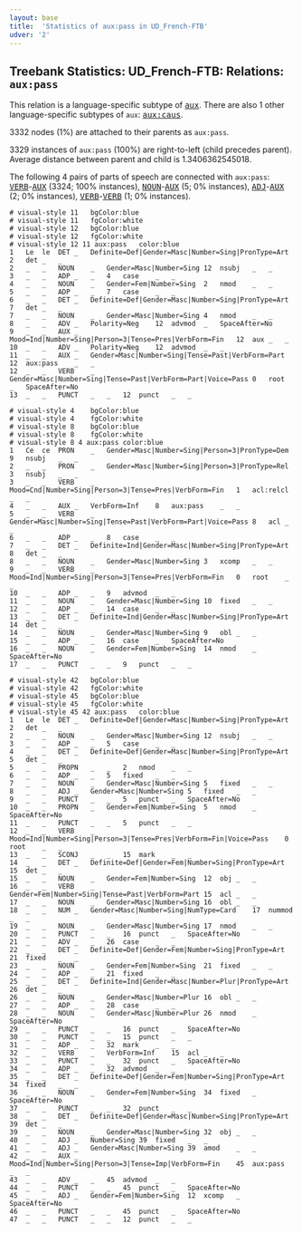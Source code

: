 ```yaml
---
layout: base
title:  'Statistics of aux:pass in UD_French-FTB'
udver: '2'
---
```


## Treebank Statistics: UD_French-FTB: Relations: `aux:pass`

This relation is a language-specific subtype of <tt><a href="fr_ftb-dep-aux.html">aux</a></tt>.
There are also 1 other language-specific subtypes of `aux`: <tt><a href="fr_ftb-dep-aux-caus.html">aux:caus</a></tt>.

3332 nodes (1%) are attached to their parents as `aux:pass`.

3329 instances of `aux:pass` (100%) are right-to-left (child precedes parent).
Average distance between parent and child is 1.3406362545018.

The following 4 pairs of parts of speech are connected with `aux:pass`: <tt><a href="fr_ftb-pos-VERB.html">VERB</a></tt>-<tt><a href="fr_ftb-pos-AUX.html">AUX</a></tt> (3324; 100% instances), <tt><a href="fr_ftb-pos-NOUN.html">NOUN</a></tt>-<tt><a href="fr_ftb-pos-AUX.html">AUX</a></tt> (5; 0% instances), <tt><a href="fr_ftb-pos-ADJ.html">ADJ</a></tt>-<tt><a href="fr_ftb-pos-AUX.html">AUX</a></tt> (2; 0% instances), <tt><a href="fr_ftb-pos-VERB.html">VERB</a></tt>-<tt><a href="fr_ftb-pos-VERB.html">VERB</a></tt> (1; 0% instances).


~~~ conllu
# visual-style 11	bgColor:blue
# visual-style 11	fgColor:white
# visual-style 12	bgColor:blue
# visual-style 12	fgColor:white
# visual-style 12 11 aux:pass	color:blue
1	Le	le	DET	_	Definite=Def|Gender=Masc|Number=Sing|PronType=Art	2	det	_	_
2	_	_	NOUN	_	Gender=Masc|Number=Sing	12	nsubj	_	_
3	_	_	ADP	_	_	4	case	_	_
4	_	_	NOUN	_	Gender=Fem|Number=Sing	2	nmod	_	_
5	_	_	ADP	_	_	7	case	_	_
6	_	_	DET	_	Definite=Def|Gender=Masc|Number=Sing|PronType=Art	7	det	_	_
7	_	_	NOUN	_	Gender=Masc|Number=Sing	4	nmod	_	_
8	_	_	ADV	_	Polarity=Neg	12	advmod	_	SpaceAfter=No
9	_	_	AUX	_	Mood=Ind|Number=Sing|Person=3|Tense=Pres|VerbForm=Fin	12	aux	_	_
10	_	_	ADV	_	Polarity=Neg	12	advmod	_	_
11	_	_	AUX	_	Gender=Masc|Number=Sing|Tense=Past|VerbForm=Part	12	aux:pass	_	_
12	_	_	VERB	_	Gender=Masc|Number=Sing|Tense=Past|VerbForm=Part|Voice=Pass	0	root	_	SpaceAfter=No
13	_	_	PUNCT	_	_	12	punct	_	_

~~~


~~~ conllu
# visual-style 4	bgColor:blue
# visual-style 4	fgColor:white
# visual-style 8	bgColor:blue
# visual-style 8	fgColor:white
# visual-style 8 4 aux:pass	color:blue
1	Ce	ce	PRON	_	Gender=Masc|Number=Sing|Person=3|PronType=Dem	9	nsubj	_	_
2	_	_	PRON	_	Gender=Masc|Number=Sing|Person=3|PronType=Rel	3	nsubj	_	_
3	_	_	VERB	_	Mood=Cnd|Number=Sing|Person=3|Tense=Pres|VerbForm=Fin	1	acl:relcl	_	_
4	_	_	AUX	_	VerbForm=Inf	8	aux:pass	_	_
5	_	_	VERB	_	Gender=Masc|Number=Sing|Tense=Past|VerbForm=Part|Voice=Pass	8	acl	_	_
6	_	_	ADP	_	_	8	case	_	_
7	_	_	DET	_	Definite=Ind|Gender=Masc|Number=Sing|PronType=Art	8	det	_	_
8	_	_	NOUN	_	Gender=Masc|Number=Sing	3	xcomp	_	_
9	_	_	VERB	_	Mood=Ind|Number=Sing|Person=3|Tense=Pres|VerbForm=Fin	0	root	_	_
10	_	_	ADP	_	_	9	advmod	_	_
11	_	_	NOUN	_	Gender=Masc|Number=Sing	10	fixed	_	_
12	_	_	ADP	_	_	14	case	_	_
13	_	_	DET	_	Definite=Ind|Gender=Masc|Number=Sing|PronType=Art	14	det	_	_
14	_	_	NOUN	_	Gender=Masc|Number=Sing	9	obl	_	_
15	_	_	ADP	_	_	16	case	_	SpaceAfter=No
16	_	_	NOUN	_	Gender=Fem|Number=Sing	14	nmod	_	SpaceAfter=No
17	_	_	PUNCT	_	_	9	punct	_	_

~~~


~~~ conllu
# visual-style 42	bgColor:blue
# visual-style 42	fgColor:white
# visual-style 45	bgColor:blue
# visual-style 45	fgColor:white
# visual-style 45 42 aux:pass	color:blue
1	Le	le	DET	_	Definite=Def|Gender=Masc|Number=Sing|PronType=Art	2	det	_	_
2	_	_	NOUN	_	Gender=Masc|Number=Sing	12	nsubj	_	_
3	_	_	ADP	_	_	5	case	_	_
4	_	_	DET	_	Definite=Def|Gender=Masc|Number=Sing|PronType=Art	5	det	_	_
5	_	_	PROPN	_	_	2	nmod	_	_
6	_	_	ADP	_	_	5	fixed	_	_
7	_	_	NOUN	_	Gender=Masc|Number=Sing	5	fixed	_	_
8	_	_	ADJ	_	Gender=Masc|Number=Sing	5	fixed	_	_
9	_	_	PUNCT	_	_	5	punct	_	SpaceAfter=No
10	_	_	PROPN	_	Gender=Fem|Number=Sing	5	nmod	_	SpaceAfter=No
11	_	_	PUNCT	_	_	5	punct	_	_
12	_	_	VERB	_	Mood=Ind|Number=Sing|Person=3|Tense=Pres|VerbForm=Fin|Voice=Pass	0	root	_	_
13	_	_	SCONJ	_	_	15	mark	_	_
14	_	_	DET	_	Definite=Def|Gender=Fem|Number=Sing|PronType=Art	15	det	_	_
15	_	_	NOUN	_	Gender=Fem|Number=Sing	12	obj	_	_
16	_	_	VERB	_	Gender=Fem|Number=Sing|Tense=Past|VerbForm=Part	15	acl	_	_
17	_	_	NOUN	_	Gender=Masc|Number=Sing	16	obl	_	_
18	_	_	NUM	_	Gender=Masc|Number=Sing|NumType=Card	17	nummod	_	_
19	_	_	NOUN	_	Gender=Masc|Number=Sing	17	nmod	_	_
20	_	_	PUNCT	_	_	16	punct	_	SpaceAfter=No
21	_	_	ADV	_	_	26	case	_	_
22	_	_	DET	_	Definite=Def|Gender=Fem|Number=Sing|PronType=Art	21	fixed	_	_
23	_	_	NOUN	_	Gender=Fem|Number=Sing	21	fixed	_	_
24	_	_	ADP	_	_	21	fixed	_	_
25	_	_	DET	_	Definite=Ind|Gender=Masc|Number=Plur|PronType=Art	26	det	_	_
26	_	_	NOUN	_	Gender=Masc|Number=Plur	16	obl	_	_
27	_	_	ADP	_	_	28	case	_	_
28	_	_	NOUN	_	Gender=Masc|Number=Plur	26	nmod	_	SpaceAfter=No
29	_	_	PUNCT	_	_	16	punct	_	SpaceAfter=No
30	_	_	PUNCT	_	_	15	punct	_	_
31	_	_	ADP	_	_	32	mark	_	_
32	_	_	VERB	_	VerbForm=Inf	15	acl	_	_
33	_	_	PUNCT	_	_	32	punct	_	SpaceAfter=No
34	_	_	ADP	_	_	32	advmod	_	_
35	_	_	DET	_	Definite=Def|Gender=Fem|Number=Sing|PronType=Art	34	fixed	_	_
36	_	_	NOUN	_	Gender=Fem|Number=Sing	34	fixed	_	SpaceAfter=No
37	_	_	PUNCT	_	_	32	punct	_	_
38	_	_	DET	_	Definite=Def|Gender=Masc|Number=Sing|PronType=Art	39	det	_	_
39	_	_	NOUN	_	Gender=Masc|Number=Sing	32	obj	_	_
40	_	_	ADJ	_	Number=Sing	39	fixed	_	_
41	_	_	ADJ	_	Gender=Masc|Number=Sing	39	amod	_	_
42	_	_	AUX	_	Mood=Ind|Number=Sing|Person=3|Tense=Imp|VerbForm=Fin	45	aux:pass	_	_
43	_	_	ADV	_	_	45	advmod	_	_
44	_	_	PUNCT	_	_	45	punct	_	SpaceAfter=No
45	_	_	ADJ	_	Gender=Fem|Number=Sing	12	xcomp	_	SpaceAfter=No
46	_	_	PUNCT	_	_	45	punct	_	SpaceAfter=No
47	_	_	PUNCT	_	_	12	punct	_	_

~~~


